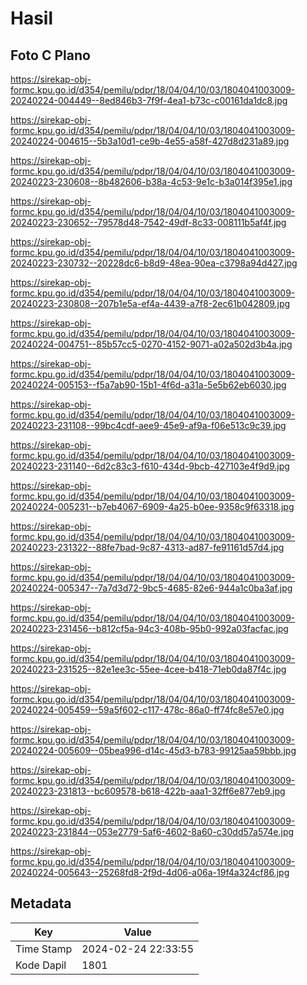 # Hasil

## Foto C Plano

https://sirekap-obj-formc.kpu.go.id/d354/pemilu/pdpr/18/04/04/10/03/1804041003009-20240224-004449--8ed846b3-7f9f-4ea1-b73c-c00161da1dc8.jpg

https://sirekap-obj-formc.kpu.go.id/d354/pemilu/pdpr/18/04/04/10/03/1804041003009-20240224-004615--5b3a10d1-ce9b-4e55-a58f-427d8d231a89.jpg

https://sirekap-obj-formc.kpu.go.id/d354/pemilu/pdpr/18/04/04/10/03/1804041003009-20240223-230608--8b482606-b38a-4c53-9e1c-b3a014f395e1.jpg

https://sirekap-obj-formc.kpu.go.id/d354/pemilu/pdpr/18/04/04/10/03/1804041003009-20240223-230652--79578d48-7542-49df-8c33-008111b5af4f.jpg

https://sirekap-obj-formc.kpu.go.id/d354/pemilu/pdpr/18/04/04/10/03/1804041003009-20240223-230732--20228dc6-b8d9-48ea-90ea-c3798a94d427.jpg

https://sirekap-obj-formc.kpu.go.id/d354/pemilu/pdpr/18/04/04/10/03/1804041003009-20240223-230808--207b1e5a-ef4a-4439-a7f8-2ec61b042809.jpg

https://sirekap-obj-formc.kpu.go.id/d354/pemilu/pdpr/18/04/04/10/03/1804041003009-20240224-004751--85b57cc5-0270-4152-9071-a02a502d3b4a.jpg

https://sirekap-obj-formc.kpu.go.id/d354/pemilu/pdpr/18/04/04/10/03/1804041003009-20240224-005153--f5a7ab90-15b1-4f6d-a31a-5e5b62eb6030.jpg

https://sirekap-obj-formc.kpu.go.id/d354/pemilu/pdpr/18/04/04/10/03/1804041003009-20240223-231108--99bc4cdf-aee9-45e9-af9a-f06e513c9c39.jpg

https://sirekap-obj-formc.kpu.go.id/d354/pemilu/pdpr/18/04/04/10/03/1804041003009-20240223-231140--6d2c83c3-f610-434d-9bcb-427103e4f9d9.jpg

https://sirekap-obj-formc.kpu.go.id/d354/pemilu/pdpr/18/04/04/10/03/1804041003009-20240224-005231--b7eb4067-6909-4a25-b0ee-9358c9f63318.jpg

https://sirekap-obj-formc.kpu.go.id/d354/pemilu/pdpr/18/04/04/10/03/1804041003009-20240223-231322--88fe7bad-9c87-4313-ad87-fe91161d57d4.jpg

https://sirekap-obj-formc.kpu.go.id/d354/pemilu/pdpr/18/04/04/10/03/1804041003009-20240224-005347--7a7d3d72-9bc5-4685-82e6-944a1c0ba3af.jpg

https://sirekap-obj-formc.kpu.go.id/d354/pemilu/pdpr/18/04/04/10/03/1804041003009-20240223-231456--b812cf5a-94c3-408b-95b0-992a03facfac.jpg

https://sirekap-obj-formc.kpu.go.id/d354/pemilu/pdpr/18/04/04/10/03/1804041003009-20240223-231525--82e1ee3c-55ee-4cee-b418-71eb0da87f4c.jpg

https://sirekap-obj-formc.kpu.go.id/d354/pemilu/pdpr/18/04/04/10/03/1804041003009-20240224-005459--59a5f602-c117-478c-86a0-ff74fc8e57e0.jpg

https://sirekap-obj-formc.kpu.go.id/d354/pemilu/pdpr/18/04/04/10/03/1804041003009-20240224-005609--05bea996-d14c-45d3-b783-99125aa59bbb.jpg

https://sirekap-obj-formc.kpu.go.id/d354/pemilu/pdpr/18/04/04/10/03/1804041003009-20240223-231813--bc609578-b618-422b-aaa1-32ff6e877eb9.jpg

https://sirekap-obj-formc.kpu.go.id/d354/pemilu/pdpr/18/04/04/10/03/1804041003009-20240223-231844--053e2779-5af6-4602-8a60-c30dd57a574e.jpg

https://sirekap-obj-formc.kpu.go.id/d354/pemilu/pdpr/18/04/04/10/03/1804041003009-20240224-005643--25268fd8-2f9d-4d06-a06a-19f4a324cf86.jpg


## Metadata

| Key        | Value               |
| ---------- | ------------------- |
| Time Stamp | 2024-02-24 22:33:55 |
| Kode Dapil | 1801                |



